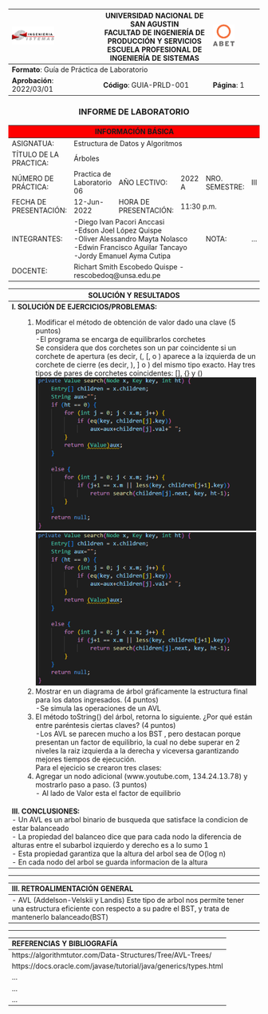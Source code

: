 <div align="center">
<table>
    <theader>
        <tr>
            <td><img src="https://github.com/rescobedoq/pw2/blob/main/epis.png?raw=true" alt="EPIS" style="width:50%; height:auto"/></td>
            <th>
                <span style="font-weight:bold;">UNIVERSIDAD NACIONAL DE SAN AGUSTIN</span><br />
                <span style="font-weight:bold;">FACULTAD DE INGENIERÍA DE PRODUCCIÓN Y SERVICIOS</span><br />
                <span style="font-weight:bold;">ESCUELA PROFESIONAL DE INGENIERÍA DE SISTEMAS</span>
            </th>
            <td><img src="https://github.com/rescobedoq/pw2/blob/main/abet.png?raw=true" alt="ABET" style="width:50%; height:auto"/></td>
        </tr>
    </theader>
    <tbody>
        <tr><td colspan="3"><span style="font-weight:bold;">Formato</span>: Guía de Práctica de Laboratorio</td></tr>
        <tr><td><span style="font-weight:bold;">Aprobación</span>:  2022/03/01</td><td><span style="font-weight:bold;">Código</span>: GUIA-PRLD-001</td><td><span style="font-weight:bold;">Página</span>: 1</td></tr>
    </tbody>
</table>
</div>
<div align="center">
 <h3>INFORME DE LABORATORIO</h3>
</div>
<table>
 <theader>
  <tr><th colspan="6" bgcolor="red">INFORMACIÓN BÁSICA</th></tr>
 </theader>
 <tbody>
  <tr><td>ASIGNATUA:</td><td colspan="5">Estructura de Datos y Algoritmos</td></tr>
  <tr><td>TÍTULO DE LA PRACTICA:</td><td colspan="4">Árboles<td></tr>
  <tr><td>NÚMERO DE PRÁCTICA:</td><td>Practica de Laboratorio 06</td><td>AÑO LECTIVO:</td><td>2022 A</td><td>NRO. SEMESTRE:</td><td>III</td></tr>
  <tr><td>FECHA DE PRESENTACIÓN:</td><td>12-Jun-2022</td><td>HORA DE PRESENTACIÓN:</td><td colspan="3">11:30 p.m.</td></tr>
  <tr><td>INTEGRANTES:</td><td colspan="3">-Diego Ivan Pacori Anccasi<br>-Edson Joel López Quispe<br>-Oliver Alessandro Mayta Nolasco<br>-Edwin Francisco Aguilar Tancayo<br>-Jordy Emanuel Ayma Cutipa</td><td>NOTA:</td><td>...</td></tr>
  <tr><td>DOCENTE:</td><td colspan="5">Richart Smith Escobedo Quispe - rescobedoq@unsa.edu.pe</td></tr>
 </tbody>
</table>
<table>
 <theader>
  <tr><th>SOLUCIÓN Y RESULTADOS</th></tr>
 </theader>
 <tbody>
  <tr><td><strong>I. SOLUCIÓN DE EJERCICIOS/PROBLEMAS:</strong><br>
  <ul>
    <ol>
        <li>Modificar el método de obtención de valor dado una clave (5 puntos) </li>
	    -El programa se encarga de equilibrarlos corchetes <br>Se considera que dos corchetes son un par coincidente si un corchete de apertura (es decir, (, [, o ) aparece a la izquierda de un corchete de cierre (es decir, ), ] o ) del mismo tipo exacto. Hay tres tipos de pares de corchetes coincidentes: [], {} y () <br> 
        <img src="Pregunta1/modificacion.PNG">
        <img src="Pregunta1/modificacion.PNG">
        <li>Mostrar en un diagrama de árbol gráficamente la estructura final para los datos ingresados. (4 puntos)</li>
	    -Se simula las operaciones de un AVL <br>
        <li>El método toString() del árbol, retorna lo siguiente. ¿Por qué están entre paréntesis ciertas claves? (4 puntos)</li>
	    -Los AVL se parecen mucho a los BST , pero destacan porque presentan un factor de equilibrio, la cual no debe superar en 2 niveles la raiz izquierda a la derecha y viceversa garantizando mejores tiempos de ejecución.<br>Para el ejecicio se crearon tres clases:<br>
        <li>Agregar un nodo adicional (www.youtube.com, 134.24.13.78) y mostrarlo paso a paso. (3 puntos)</li>
        - Al lado de Valor esta el factor de equilibrio<br>
  </ul>

  <tr><td><strong>III. CONCLUSIONES:</strong><br>- Un AVL es un arbol binario de busqueda que satisface la condicion de estar balanceado<br>
  - La propiedad del balanceo dice que para cada nodo la diferencia de alturas entre el subarbol izquierdo y derecho es a lo sumo 1<br>
  - Esta propiedad garantiza que la altura del arbol sea de O(log n)<br>
  - En cada nodo del arbol se guarda informacion de la altura<br></td></tr>
 </tbody>
</table>
<hr>
<table>
 <theader>
  <tr><td><strong>III. RETROALIMENTACIÓN GENERAL</strong><br>
  </td><tr>
 </theader>
 <tbody>
  <tr><td>- AVL (Addelson-Velskii y Landis) Este tipo de arbol nos permite tener una estructura eficiente con respecto a su padre el BST, y trata de mantenerlo balanceado(BST)
  </td></tr>
 </tbody>
</table>
<hr>
<table>
 <theader>
  <tr><td><strong>REFERENCIAS Y BIBLIOGRAFÍA</strong></td><tr>
 </theader>
 <tbody>
  <tr><td>https://algorithmtutor.com/Data-Structures/Tree/AVL-Trees/</td></tr>
  <tr><td>https://docs.oracle.com/javase/tutorial/java/generics/types.html</td></tr>
  <tr><td>...</td></tr>
  <tr><td>...</td></tr>
  <tr><td>...</td></tr>
 </tbody>
</table>
